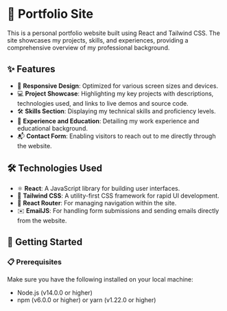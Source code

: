 # 🌟 Portfolio Site

This is a personal portfolio website built using React and Tailwind CSS. The site showcases my projects, skills, and experiences, providing a comprehensive overview of my professional background.

## ✨ Features

- 📱 **Responsive Design**: Optimized for various screen sizes and devices.
- 💻 **Project Showcase**: Highlighting my key projects with descriptions, technologies used, and links to live demos and source code.
- 🛠 **Skills Section**: Displaying my technical skills and proficiency levels.
- 📜 **Experience and Education**: Detailing my work experience and educational background.
- 📬 **Contact Form**: Enabling visitors to reach out to me directly through the website.

## 🛠 Technologies Used

- ⚛️ **React**: A JavaScript library for building user interfaces.
- 🎨 **Tailwind CSS**: A utility-first CSS framework for rapid UI development.
- 🔄 **React Router**: For managing navigation within the site.
- ✉️ **EmailJS**: For handling form submissions and sending emails directly from the website.

## 🚀 Getting Started

### 📋 Prerequisites

Make sure you have the following installed on your local machine:

- Node.js (v14.0.0 or higher)
- npm (v6.0.0 or higher) or yarn (v1.22.0 or higher)
